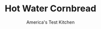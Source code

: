---
layout: ../../layouts/MarkdownPostLayout.astro
title: Hot Water Cornbread
author: America's Test Kitchen
pubDate: 2023-03-15
description: "After a few minutes in hot oil, these bite-size morsels will be crispy and brown—ready to be eaten with a warm with a dab of honey butter."
image_url: https://res.cloudinary.com/hksqkdlah/image/upload/ar_1:1,c_fill,dpr_2.0,f_auto,fl_lossy.progressive.strip_profile,g_faces:auto,q_auto:low,w_344/10261_sfs-hotwatercorncakes-5
tags: ["Side Dishes"]
calories: 975
protein: 
carbohydrates: 6
fats: 
fiber: 
ingredients: ["1 1/2 cups, water","3/4 teaspoon, salt","1 cup, cornmeal","1 tablespoon, all-purpose flour","1/2 teaspoon, baking powder","1 large, egg","1 cup, peanut or vegetable oil, for frying"]
serves: 20
time: "40 minutes"
instructions: ["Set wire rack inside rimmed baking sheet. Bring 1 cup water and salt to boil in medium saucepan over medium-high heat. Whisk in cornmeal until no lumps remain, reduce heat to medium, and cook for 30 seconds. Transfer mixture to large bowl and whisk in remaining 1/2 cup water until smooth. Let cool slightly, about 5 minutes.","Whisk flour and baking powder together in small bowl until combined. Whisk flour mixture and egg into cornmeal mixture until smooth.","Heat oil in 12-inch nonstick skillet over medium-high heat to 350 degrees. Drop 10 heaping tablespoons of batter into hot oil and cook until golden brown on bottom, about 2 minutes. Flip each fritter, press lightly to flatten, and continue to cook until golden brown on second side, about 2 minutes longer. Transfer to wire rack and repeat with remaining batter. Serve."]
nutrition: ["15 mg Potassium","24 mg Phosphorus","10 mg Calcium","3 mg Magnesium","70 mg Sodium","2 g Fat","1 g Monounsaturated","9 mg Cholesterol","14 µg Folic acid","3 µg Folate (food)","20 g Water","6 g Carbs","28 µg Folate equivalent (total)","4 µg Vitamin A","48 kcal Energy","975 calories"]
notes: "Use medium- or finely ground cornmeal. Serve with honey butter."
---